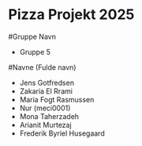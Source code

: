 # Pizza Projekt 2025

#Gruppe Navn
- Gruppe 5

#Navne (Fulde navn)
- Jens Gotfredsen
- Zakaria El Rrami
- Maria Fogt Rasmussen
- Nur (meci0001)
- Mona Taherzadeh
- Arianit Murtezaj
- Frederik Byriel Husegaard
